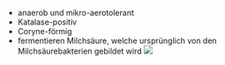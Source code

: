 - anaerob und mikro-aerotolerant 
- Katalase-positiv
- Coryne-förmig
- fermentieren Milchsäure, welche ursprünglich von den Milchsäurebakterien gebildet wird 
![](Pasted%20image%2020241125195252.png)
